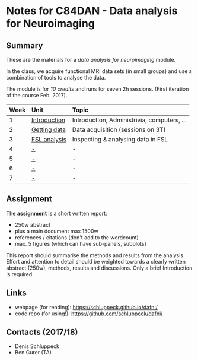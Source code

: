 # Notes for C84DAN - Data analysis for Neuroimaging

## Summary

These are the materials for a *data analysis for neuroimaging* module.

In the class, we acquire functional MRI data sets (in small groups) and use a combination of tools to analyse the data.

The module is for *10 credits* and runs for seven 2h sessions. (First iteration of the course Feb. 2017).


| Week | Unit                             | Topic                                       |
|:-----|:---------------------------------|:--------------------------------------------|
| 1    | [Introduction](Introduction.md)  | Introduction, Administrivia, computers, ... |
| 2    | [Getting data](gettingData.md)   | Data acquisition (sessions on 3T)           |
| 3    | [FSL analysis](firstAnalysis.md) | Inspecting & analysing data in FSL          |
| 4    | [ - ](blank.md)                  | -                                           |
| 5    | [ - ](blank.md)                  | -                                           |
| 6    | [ - ](blank.md)                  | -                                           |
| 7    | [ - ](blank.md)                  | -                                           |

## Assignment

The **assignment** is a short written report:

- 250w abstract
- plus a main document max 1500w
- references / citations (don't add to the wordcount)
- max. 5 figures (which can have sub-panels, subplots)

This report should summarise the methods and results from the analysis. Effort and attention to detail should be weighted towards a clearly written abstract (250w), methods, results and discussions. Only a brief Introduction is required.

## Links

- webpage (for reading): https://schluppeck.github.io/dafni/
- code repo (for using!): https://github.com/schluppeck/dafni/


## Contacts (2017/18)

- Denis Schluppeck
- Ben Gurer (TA)
